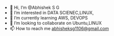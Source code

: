 - 👋 Hi, I’m @Abhishek S G
- 👀 I’m interested in DATA SCIENEC,LINUX,
- 🌱 I’m currently learning AWS, DEVOPS
- 💞️ I’m looking to collaborate on Ubuntu,LINUX
- 📫 How to reach me abhisheksg1106@gmail.com

<!---
Abhisheksg02/Abhisheksg02 is a ✨ special ✨ repository because its `README.md` (this file) appears on your GitHub profile.
You can click the Preview link to take a look at your changes.
--->
